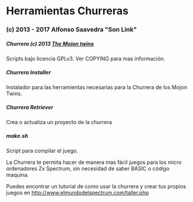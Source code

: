 Herramientas Churreras
======================

### (c) 2013 - 2017 Alfonso Saavedra "Son Link"
##### Churrera (c) 2013 [The Mojon twins](http://www.mojontwins.com/)

Scripts bajo licencia GPLv3. Ver COPYING para mas información.

##### Churrera Installer
Instalador para las herramientas necesarias para la Churrera de los Mojon Twins.

##### Churrera Retriever
Crea o actualiza un proyecto de la churrera

##### make.sh
Script para compilar el juego.

La Churrera te permita hacer de manera mas fácil juegos para los micro ordenadores Zx Spectrum, sin necesidad de saber BASIC o código maquina.

Puedes encontrar un tutorial de como usar la churrera y crear tus propios juegos en http://www.elmundodelspectrum.com/taller.php
